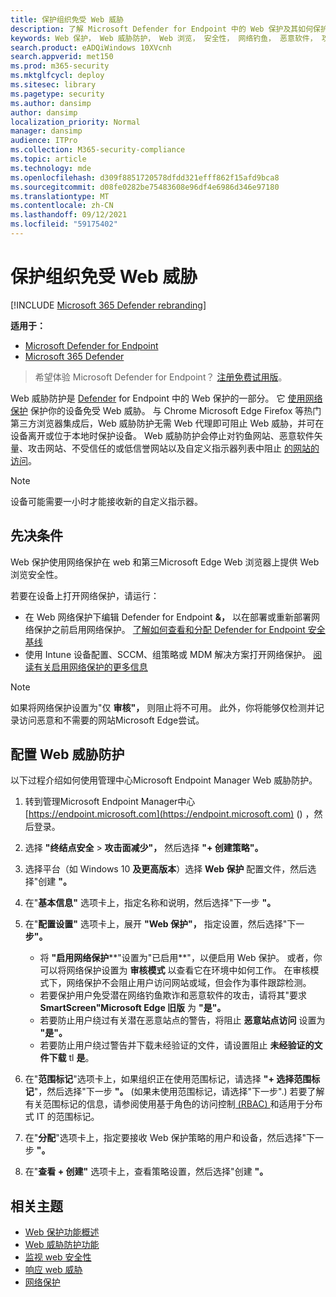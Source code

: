 ```yaml
---
title: 保护组织免受 Web 威胁
description: 了解 Microsoft Defender for Endpoint 中的 Web 保护及其如何保护你的组织。
keywords: Web 保护， Web 威胁防护， Web 浏览， 安全性， 网络钓鱼， 恶意软件， 攻击， 网站， 网络保护， 边缘， Internet Explorer， Chrome， Firefox， Web 浏览器
search.product: eADQiWindows 10XVcnh
search.appverid: met150
ms.prod: m365-security
ms.mktglfcycl: deploy
ms.sitesec: library
ms.pagetype: security
ms.author: dansimp
author: dansimp
localization_priority: Normal
manager: dansimp
audience: ITPro
ms.collection: M365-security-compliance
ms.topic: article
ms.technology: mde
ms.openlocfilehash: d309f8851720578dfdd321efff862f15afd9bca8
ms.sourcegitcommit: d08fe0282be75483608e96df4e6986d346e97180
ms.translationtype: MT
ms.contentlocale: zh-CN
ms.lasthandoff: 09/12/2021
ms.locfileid: "59175402"
---
```

# <a name="protect-your-organization-against-web-threats"></a>保护组织免受 Web 威胁

[!INCLUDE [Microsoft 365 Defender rebranding](../../includes/microsoft-defender.md)]

**适用于：**
- [Microsoft Defender for Endpoint](https://go.microsoft.com/fwlink/p/?linkid=2154037)
- [Microsoft 365 Defender](https://go.microsoft.com/fwlink/?linkid=2118804)

> 希望体验 Microsoft Defender for Endpoint？ [注册免费试用版](https://signup.microsoft.com/create-account/signup?products=7f379fee-c4f9-4278-b0a1-e4c8c2fcdf7e&ru=https://aka.ms/MDEp2OpenTrial?ocid=docs-wdatp-main-abovefoldlink&rtc=1)。

Web 威胁防护是 [Defender](web-protection-overview.md) for Endpoint 中的 Web 保护的一部分。 它 [使用网络保护](network-protection.md) 保护你的设备免受 Web 威胁。 与 Chrome Microsoft Edge Firefox 等热门第三方浏览器集成后，Web 威胁防护无需 Web 代理即可阻止 Web 威胁，并可在设备离开或位于本地时保护设备。 Web 威胁防护会停止对钓鱼网站、恶意软件矢量、攻击网站、不受信任的或低信誉网站以及自定义指示器列表中阻止 [的网站的访问](manage-indicators.md)。

> [!NOTE]
> 设备可能需要一小时才能接收新的自定义指示器。

## <a name="prerequisites"></a>先决条件

Web 保护使用网络保护在 web 和第三Microsoft Edge Web 浏览器上提供 Web 浏览安全性。

若要在设备上打开网络保护，请运行：

- 在 Web 网络保护下编辑 Defender for Endpoint **&，** 以在部署或重新部署网络保护之前启用网络保护。 [了解如何查看和分配 Defender for Endpoint 安全基线](configure-machines-security-baseline.md#review-and-assign-the-microsoft-defender-for-endpoint-security-baseline)
- 使用 Intune 设备配置、SCCM、组策略或 MDM 解决方案打开网络保护。 [阅读有关启用网络保护的更多信息](enable-network-protection.md)

> [!NOTE]
> 如果将网络保护设置为"仅 **审核"，** 则阻止将不可用。 此外，你将能够仅检测并记录访问恶意和不需要的网站Microsoft Edge尝试。

## <a name="configure-web-threat-protection"></a>配置 Web 威胁防护

以下过程介绍如何使用管理中心Microsoft Endpoint Manager Web 威胁防护。

1. 转到管理Microsoft Endpoint Manager中心 [https://endpoint.microsoft.com](https://endpoint.microsoft.com) () ，然后登录。
 
2. 选择 **"终结点安全**  >  **攻击面减少"，** 然后选择 **"+ 创建策略"。**

3. 选择平台（如 Windows 10 **及更高版本**）选择 **Web 保护** 配置文件，然后选择"创建 **"。** 

4. 在"**基本信息"** 选项卡上，指定名称和说明，然后选择"下一步 **"。**

5. 在"**配置设置"** 选项卡上，展开 **"Web 保护"，** 指定设置，然后选择"下一 **步"。**

   - 将 **"启用网络保护****"设置为"已启用**"，以便启用 Web 保护。 或者，你可以将网络保护设置为 **审核模式** 以查看它在环境中如何工作。 在审核模式下，网络保护不会阻止用户访问网站或域，但会作为事件跟踪检测。 
   - 若要保护用户免受潜在网络钓鱼欺诈和恶意软件的攻击，请将其"要求 **SmartScreen"Microsoft Edge 旧版** 为 **"是"。**
   - 若要防止用户绕过有关潜在恶意站点的警告，将阻止 **恶意站点访问** 设置为 **"是"。**
   - 若要防止用户绕过警告并下载未经验证的文件，请设置阻止 **未经验证的文件下载** tl **是**。 

6. 在"**范围标记**"选项卡上，如果组织正在使用范围标记，请选择 **"+ 选择范围标记**"，然后选择"下一步 **"。**  (如果未使用范围标记，请选择"下一步".) 若要了解有关范围标记的信息，请参阅使用基于角色的访问控制[ (RBAC) ](/mem/intune/fundamentals/scope-tags)和适用于分布式 IT 的范围标记。 

7. 在"**分配**"选项卡上，指定要接收 Web 保护策略的用户和设备，然后选择"下一步 **"。**

8. 在"**查看 + 创建"** 选项卡上，查看策略设置，然后选择"创建 **"。**

## <a name="related-topics"></a>相关主题

- [Web 保护功能概述](web-protection-overview.md)
- [Web 威胁防护功能](web-threat-protection.md)
- [监视 web 安全性](web-protection-monitoring.md)
- [响应 web 威胁](web-protection-response.md)
- [网络保护](network-protection.md)
